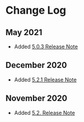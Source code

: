 [title]: # (Change Log)
[tags]: # (change log)
[priority]: # (1100)

# Change Log

## May 2021

* Added [5.0.3 Release Note](5.0.3.md)

## December 2020

* Added [5.2.1 Release Note](5.2.1.md)

## November 2020

* Added [5.2. Release Note](5.2.md)
